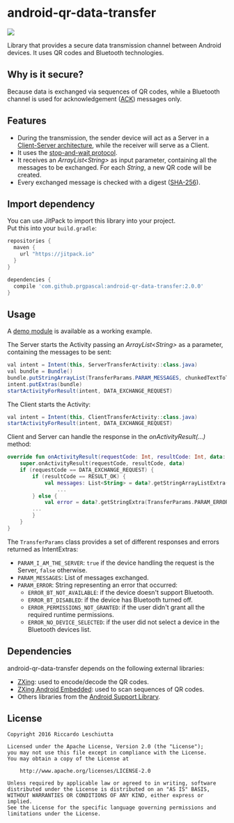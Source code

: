 # android-qr-data-transfer
[![](https://jitpack.io/v/prgpascal/android-qr-data-transfer.svg)](https://jitpack.io/#prgpascal/android-qr-data-transfer)

Library that provides a secure data transmission channel between Android devices. It uses QR codes and Bluetooth technologies. 

## Why is it secure?
Because data is exchanged via sequences of QR codes, while a Bluetooth channel is used for acknowledgement ([ACK](https://en.wikipedia.org/wiki/Acknowledgement_(data_networks))) messages only. 

## Features
* During the transmission, the sender device will act as a Server in a [Client-Server architecture](https://en.wikipedia.org/wiki/Client%E2%80%93server_model), while the receiver will serve as a Client.
* It uses the [stop-and-wait protocol](https://en.wikipedia.org/wiki/Stop-and-wait_ARQ).
* It receives an *ArrayList\<String>* as input parameter, containing all the messages to be exchanged. For each *String*, a new QR code will be created.
* Every exchanged message is checked with a digest ([SHA-256](https://en.wikipedia.org/wiki/SHA-2)).

## Import dependency
You can use JitPack to import this library into your project.   
Put this into your `build.gradle`:

```groovy
repositories {
  maven {
    url "https://jitpack.io"
  }
}

dependencies {
  compile 'com.github.prgpascal:android-qr-data-transfer:2.0.0'
}
```

## Usage
A [demo module](/demo) is available as a working example.

The Server starts the Activity passing an *ArrayList\<String>* as a parameter, containing the messages to be sent:
```java
val intent = Intent(this, ServerTransferActivity::class.java)
val bundle = Bundle()
bundle.putStringArrayList(TransferParams.PARAM_MESSAGES, chunkedTextToTransfer)
intent.putExtras(bundle)
startActivityForResult(intent, DATA_EXCHANGE_REQUEST)
```
The Client starts the Activity:
```java
val intent = Intent(this, ClientTransferActivity::class.java)
startActivityForResult(intent, DATA_EXCHANGE_REQUEST)
```
Client and Server can handle the response in the *onActivityResult(...)* method:
```kotlin
override fun onActivityResult(requestCode: Int, resultCode: Int, data: Intent?) {
    super.onActivityResult(requestCode, resultCode, data)
    if (requestCode == DATA_EXCHANGE_REQUEST) {
        if (resultCode == RESULT_OK) {
            val messages: List<String> = data?.getStringArrayListExtra(TransferParams.PARAM_MESSAGES) ?: emptyList()
                ...
        } else {
            val error = data?.getStringExtra(TransferParams.PARAM_ERROR)
	    ...
        }
    }
}
```
The `TransferParams` class provides a set of different responses and errors returned as IntentExtras:
- `PARAM_I_AM_THE_SERVER`: `true` if the device handling the request is the Server, `false` otherwise.
- `PARAM_MESSAGES`: List<String> of messages exchanged.
- `PARAM_ERROR`: String representing an error that occurred:
	- `ERROR_BT_NOT_AVAILABLE`: if the device doesn't support Bluetooth.
	- `ERROR_BT_DISABLED`: if the device has Bluetooth turned off.
	- `ERROR_PERMISSIONS_NOT_GRANTED`: if the user didn't grant all the required runtime permissions.
	- `ERROR_NO_DEVICE_SELECTED`: if the user did not select a device in the Bluetooth devices list.

## Dependencies
android-qr-data-transfer depends on the following external libraries:
* [ZXing](https://github.com/zxing/zxing): used to encode/decode the QR codes.
* [ZXing Android Embedded](https://github.com/journeyapps/zxing-android-embedded): used to scan sequences of QR codes.
* Others libraries from the [Android Support Library](http://developer.android.com/tools/support-library/index.html).

## License
	Copyright 2016 Riccardo Leschiutta

	Licensed under the Apache License, Version 2.0 (the "License");
	you may not use this file except in compliance with the License.
	You may obtain a copy of the License at
	
		http://www.apache.org/licenses/LICENSE-2.0

	Unless required by applicable law or agreed to in writing, software
	distributed under the License is distributed on an "AS IS" BASIS,
	WITHOUT WARRANTIES OR CONDITIONS OF ANY KIND, either express or implied.
	See the License for the specific language governing permissions and
	limitations under the License.

